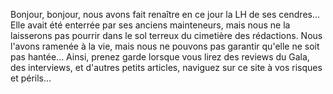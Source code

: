 Bonjour, bonjour, nous avons fait renaître en ce jour la LH de ses
cendres... Elle avait été enterrée par ses anciens mainteneurs, mais
nous ne la laisserons pas pourrir dans le sol terreux du cimetière
des rédactions. Nous l'avons ramenée à la vie, mais nous ne pouvons
pas garantir qu'elle ne soit pas hantée... Ainsi, prenez garde
lorsque vous lirez des reviews du Gala, des interviews, et d'autres
petits articles, naviguez sur ce site à vos risques et périls...